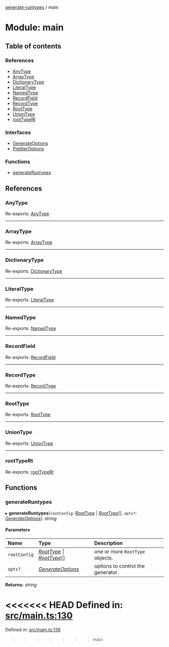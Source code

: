 [generate-runtypes](../README.md) / main

# Module: main

## Table of contents

### References

- [AnyType](main.md#anytype)
- [ArrayType](main.md#arraytype)
- [DictionaryType](main.md#dictionarytype)
- [LiteralType](main.md#literaltype)
- [NamedType](main.md#namedtype)
- [RecordField](main.md#recordfield)
- [RecordType](main.md#recordtype)
- [RootType](main.md#roottype)
- [UnionType](main.md#uniontype)
- [rootTypeRt](main.md#roottypert)

### Interfaces

- [GenerateOptions](../interfaces/main.generateoptions.md)
- [PrettierOptions](../interfaces/main.prettieroptions.md)

### Functions

- [generateRuntypes](main.md#generateruntypes)

## References

### AnyType

Re-exports: [AnyType](types.md#anytype)

___

### ArrayType

Re-exports: [ArrayType](types.md#arraytype)

___

### DictionaryType

Re-exports: [DictionaryType](types.md#dictionarytype)

___

### LiteralType

Re-exports: [LiteralType](types.md#literaltype)

___

### NamedType

Re-exports: [NamedType](types.md#namedtype)

___

### RecordField

Re-exports: [RecordField](types.md#recordfield)

___

### RecordType

Re-exports: [RecordType](types.md#recordtype)

___

### RootType

Re-exports: [RootType](types.md#roottype)

___

### UnionType

Re-exports: [UnionType](types.md#uniontype)

___

### rootTypeRt

Re-exports: [rootTypeRt](types.md#roottypert)

## Functions

### generateRuntypes

▸ **generateRuntypes**(`rootConfig`: [*RootType*](types.md#roottype) \| [*RootType*](types.md#roottype)[], `opts?`: [*GenerateOptions*](../interfaces/main.generateoptions.md)): *string*

#### Parameters

| Name | Type | Description |
| :------ | :------ | :------ |
| `rootConfig` | [*RootType*](types.md#roottype) \| [*RootType*](types.md#roottype)[] | one or more `RootType` objects. |
| `opts?` | [*GenerateOptions*](../interfaces/main.generateoptions.md) | options to control the generator. |

**Returns:** *string*

<<<<<<< HEAD
Defined in: [src/main.ts:130](https://github.com/cobraz/generate-runtypes/blob/2a76286/src/main.ts#L130)
=======
Defined in: [src/main.ts:136](https://github.com/cobraz/generate-runtypes/blob/7317811/src/main.ts#L136)
>>>>>>> main
